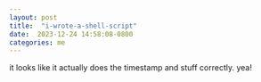 ```yaml
---
layout: post
title:  "i-wrote-a-shell-script"
date:  2023-12-24 14:58:08-0800
categories: me
---
```

it looks like it actually does the timestamp and stuff correctly. yea!
